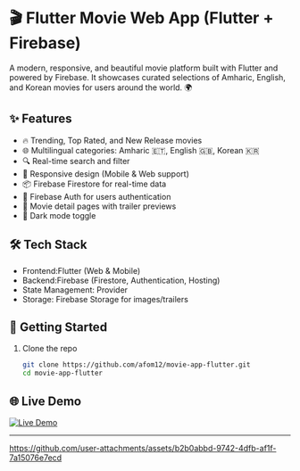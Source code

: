 # 🎬 Flutter Movie Web App (Flutter + Firebase)

A modern, responsive, and beautiful movie platform built with Flutter and powered by Firebase. It showcases curated selections of Amharic, English, and Korean movies for users around the world. 🌍

## ✨ Features















- 🔥 Trending, Top Rated, and New Release movies
- 🌐 Multilingual categories: Amharic 🇪🇹, English 🇬🇧, Korean 🇰🇷
- 🔍 Real-time search and filter
- 📱 Responsive design (Mobile & Web support)
- 📦 Firebase Firestore for real-time data
- 🔐 Firebase Auth for users authentication
- 🎥 Movie detail pages with trailer previews
- 🌙 Dark mode toggle

## 🛠️ Tech Stack

- Frontend:Flutter (Web & Mobile)
- Backend:Firebase (Firestore, Authentication, Hosting)
- State Management: Provider
- Storage: Firebase Storage for images/trailers

## 🚀 Getting Started

1. Clone the repo
   ```bash
   git clone https://github.com/afom12/movie-app-flutter.git
   cd movie-app-flutter

## 🌐 Live Demo
[![Live Demo](https://img.shields.io/badge/Demo-Live-green)](https://github.com/afom12/Flutter_Movie_Web)

___________________________________________________________________________________________________________________________

https://github.com/user-attachments/assets/b2b0abbd-9742-4dfb-af1f-7a15076e7ecd
